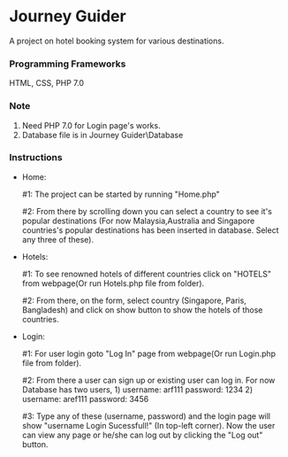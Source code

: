# Journey Guider
A project on hotel booking system for various destinations.

### Programming Frameworks
HTML, CSS, PHP 7.0

### Note 
1) Need PHP 7.0 for Login page's works.
2) Database file is in Journey Guider\Database  

### Instructions
- Home: 
    
     #1: The project can be started by running "Home.php"

     #2: From there by scrolling down you can select a country to see it's popular destinations (For now Malaysia,Australia and Singapore countries's popular destinations has been inserted in database. Select any three of these).

- Hotels:
    
    #1: To see renowned hotels of different countries click on "HOTELS" from webpage(Or run Hotels.php file from folder).

    #2: From there, on the form, select country (Singapore, Paris, Bangladesh) and click on show button to show the hotels  of those countries.

- Login:
   
   #1: For user login goto "Log In" page from webpage(Or run Login.php file from folder).
   
   #2: From there a user can sign up or existing user can log in. For now Database has two users, 
       1) username: arf111
          password: 1234
       2) username: aref111
          password: 3456
          
   #3: Type any of these (username, password) and the login page will show "username Login Sucessfull!" (In top-left corner). Now the user can view any page or he/she can log out by clicking the "Log out" button.


        
